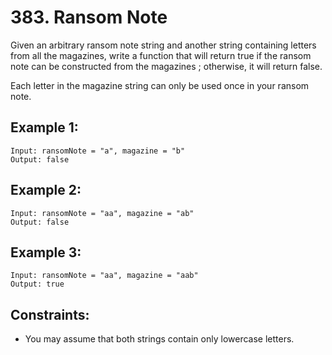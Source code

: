 # 383. Ransom Note

Given an arbitrary ransom note string and another string containing letters from all the magazines, write a function that will return true if the ransom note can be constructed from the magazines ; otherwise, it will return false.

Each letter in the magazine string can only be used once in your ransom note.

## Example 1:

```
Input: ransomNote = "a", magazine = "b"
Output: false
```

## Example 2:

```
Input: ransomNote = "aa", magazine = "ab"
Output: false
```

## Example 3:

```
Input: ransomNote = "aa", magazine = "aab"
Output: true
```

## Constraints:

* You may assume that both strings contain only lowercase letters.